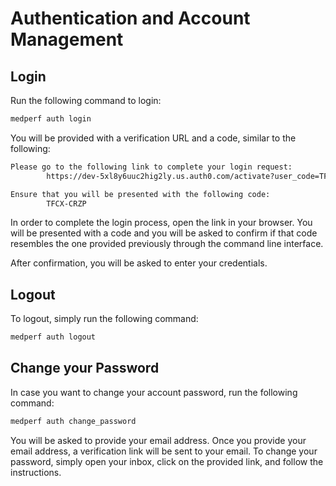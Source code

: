 # Authentication and Account Management

## Login

Run the following command to login:

```bash
medperf auth login
```

You will be provided with a verification URL and a code, similar to the following:

```bash
Please go to the following link to complete your login request:
        https://dev-5xl8y6uuc2hig2ly.us.auth0.com/activate?user_code=TFCX-CRZP

Ensure that you will be presented with the following code:
        TFCX-CRZP
```

In order to complete the login process, open the link in your browser. You will be presented with a code and you will be asked to confirm if that code resembles the one provided previously through the command line interface.

After confirmation, you will be asked to enter your credentials.

## Logout

To logout, simply run the following command:

```bash
medperf auth logout
```

## Change your Password

In case you want to change your account password, run the following command:

```bash
medperf auth change_password
```

You will be asked to provide your email address. Once you provide your email address, a verification link will be sent to your email. To change your password, simply open your inbox, click on the provided link, and follow the instructions.
